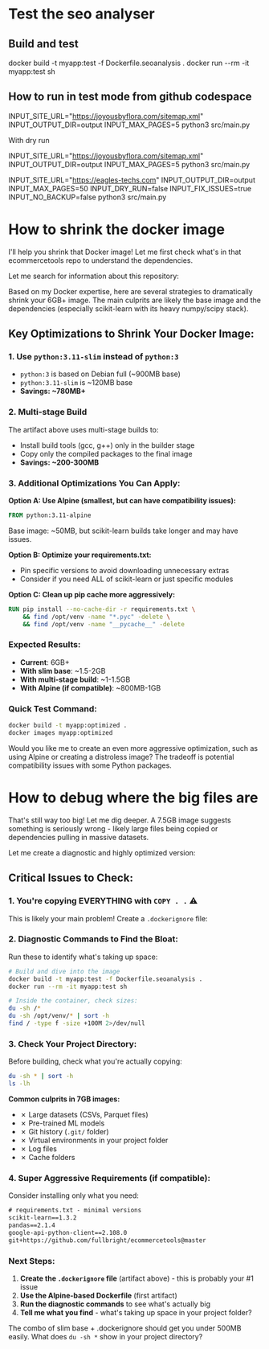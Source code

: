 # Test the seo analyser

## Build and test 


docker build -t myapp:test -f Dockerfile.seoanalysis .
docker run --rm -it myapp:test sh

## How to run in test mode from github codespace



INPUT_SITE_URL="https://joyousbyflora.com/sitemap.xml" INPUT_OUTPUT_DIR=output  INPUT_MAX_PAGES=5 python3 src/main.py 


With dry run

INPUT_SITE_URL="https://joyousbyflora.com/sitemap.xml" INPUT_OUTPUT_DIR=output  INPUT_MAX_PAGES=5 python3 src/main.py 

INPUT_SITE_URL="https://eagles-techs.com" INPUT_OUTPUT_DIR=output  INPUT_MAX_PAGES=50 INPUT_DRY_RUN=false INPUT_FIX_ISSUES=true INPUT_NO_BACKUP=false python3 src/main.py

# How to shrink the docker image

I'll help you shrink that Docker image! Let me first check what's in that ecommercetools repo to understand the dependencies.

Let me search for information about this repository:

Based on my Docker expertise, here are several strategies to dramatically shrink your 6GB+ image. The main culprits are likely the base image and the dependencies (especially scikit-learn with its heavy numpy/scipy stack).

## Key Optimizations to Shrink Your Docker Image:

### **1. Use `python:3.11-slim` instead of `python:3`**
- `python:3` is based on Debian full (~900MB base)
- `python:3.11-slim` is ~120MB base
- **Savings: ~780MB+**

### **2. Multi-stage Build**
The artifact above uses multi-stage builds to:
- Install build tools (gcc, g++) only in the builder stage
- Copy only the compiled packages to the final image
- **Savings: ~200-300MB**

### **3. Additional Optimizations You Can Apply:**

**Option A: Use Alpine (smallest, but can have compatibility issues):**
```dockerfile
FROM python:3.11-alpine
```
Base image: ~50MB, but scikit-learn builds take longer and may have issues.

**Option B: Optimize your requirements.txt:**
- Pin specific versions to avoid downloading unnecessary extras
- Consider if you need ALL of scikit-learn or just specific modules

**Option C: Clean up pip cache more aggressively:**
```dockerfile
RUN pip install --no-cache-dir -r requirements.txt \
    && find /opt/venv -name "*.pyc" -delete \
    && find /opt/venv -name "__pycache__" -delete
```

### **Expected Results:**
- **Current**: 6GB+
- **With slim base**: ~1.5-2GB
- **With multi-stage build**: ~1-1.5GB
- **With Alpine (if compatible)**: ~800MB-1GB

### **Quick Test Command:**
```bash
docker build -t myapp:optimized .
docker images myapp:optimized
```

Would you like me to create an even more aggressive optimization, such as using Alpine or creating a distroless image? The tradeoff is potential compatibility issues with some Python packages.


# How to debug where the big files are

That's still way too big! Let me dig deeper. A 7.5GB image suggests something is seriously wrong - likely large files being copied or dependencies pulling in massive datasets.

Let me create a diagnostic and highly optimized version:

## Critical Issues to Check:

### **1. You're copying EVERYTHING with `COPY . .`** ⚠️
This is likely your main problem! Create a `.dockerignore` file:

### **2. Diagnostic Commands to Find the Bloat:**

Run these to identify what's taking up space:

```bash
# Build and dive into the image
docker build -t myapp:test -f Dockerfile.seoanalysis .
docker run --rm -it myapp:test sh

# Inside the container, check sizes:
du -sh /*
du -sh /opt/venv/* | sort -h
find / -type f -size +100M 2>/dev/null
```

### **3. Check Your Project Directory:**

Before building, check what you're actually copying:
```bash
du -sh * | sort -h
ls -lh
```

**Common culprits in 7GB images:**
- ✗ Large datasets (CSVs, Parquet files)
- ✗ Pre-trained ML models
- ✗ Git history (`.git/` folder)
- ✗ Virtual environments in your project folder
- ✗ Log files
- ✗ Cache folders

### **4. Super Aggressive Requirements (if compatible):**

Consider installing only what you need:
```txt
# requirements.txt - minimal versions
scikit-learn==1.3.2
pandas==2.1.4
google-api-python-client==2.108.0
git+https://github.com/fullbright/ecommercetools@master
```

### **Next Steps:**

1. **Create the `.dockerignore` file** (artifact above) - this is probably your #1 issue
2. **Use the Alpine-based Dockerfile** (first artifact)
3. **Run the diagnostic commands** to see what's actually big
4. **Tell me what you find** - what's taking up space in your project folder?

The combo of slim base + .dockerignore should get you under 500MB easily. What does `du -sh *` show in your project directory?